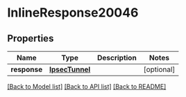 # InlineResponse20046

## Properties
Name | Type | Description | Notes
------------ | ------------- | ------------- | -------------
**response** | [**IpsecTunnel**](IpsecTunnel.md) |  | [optional] 

[[Back to Model list]](../README.md#documentation-for-models) [[Back to API list]](../README.md#documentation-for-api-endpoints) [[Back to README]](../README.md)


